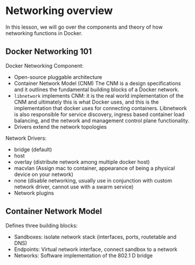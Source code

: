 # Networking overview

In this lesson, we will go over the components and theory of how networking functions in Docker.

## Docker Networking 101
Docker Networking Component: 
- Open-source pluggable architecture
- Container Network Model (CNM) The CNM is a design specifications and it outlines the fundamental building blocks of a Docker network.
- `libnetwork` implements CNM: it is the real world implementation of the CNM and ultimately this is what Docker uses, and this is the implementation that docker uses for connecting containers. Libnetwork is also responsible for service discovery, ingress based container load balancing, and the network and management control plane functionality.
- Drivers extend the network topologies

Network Drivers:
- bridge (default)
- host
- overlay (distribute network among multiple docker host)
- macvlan (Assign mac to container, appearance of being a physical device on your network)
- none (disable networking, usually use in conjunction with custom network driver, cannot use with a swarm service)
- Network plugins

## Container Network Model
Defines three building blocks:
- Sandboxes: isolate network stack (interfaces, ports, routetable and DNS)
- Endpoints: Virtual network interface, connect sandbox to a network
- Networks: Software implementation of the 802.1 D bridge
